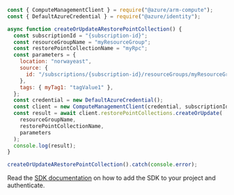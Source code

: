 ```javascript
const { ComputeManagementClient } = require("@azure/arm-compute");
const { DefaultAzureCredential } = require("@azure/identity");

async function createOrUpdateARestorePointCollection() {
  const subscriptionId = "{subscription-id}";
  const resourceGroupName = "myResourceGroup";
  const restorePointCollectionName = "myRpc";
  const parameters = {
    location: "norwayeast",
    source: {
      id: "/subscriptions/{subscription-id}/resourceGroups/myResourceGroup/providers/Microsoft.Compute/virtualMachines/myVM",
    },
    tags: { myTag1: "tagValue1" },
  };
  const credential = new DefaultAzureCredential();
  const client = new ComputeManagementClient(credential, subscriptionId);
  const result = await client.restorePointCollections.createOrUpdate(
    resourceGroupName,
    restorePointCollectionName,
    parameters
  );
  console.log(result);
}

createOrUpdateARestorePointCollection().catch(console.error);
```

Read the [SDK documentation](https://github.com/Azure/azure-sdk-for-js/blob/%40azure%2Farm-compute_17.3.1/sdk/compute/arm-compute/README.md) on how to add the SDK to your project and authenticate.
